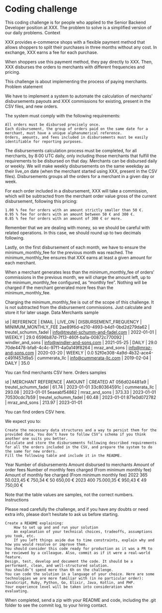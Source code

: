 # Coding challenge

This coding challenge is for people who applied to the Senior Backend Developer position at XXX. The problem to solve is a simplified version of our daily problems.
Context

XXX provides e-commerce shops with a flexible payment method that allows shoppers to split their purchases in three months without any cost. In exchange, XXX earns a fee for each purchase.

When shoppers use this payment method, they pay directly to XXX. Then, XXX disburses the orders to merchants with different frequencies and pricing.

This challenge is about implementing the process of paying merchants.
Problem statement

We have to implement a system to automate the calculation of merchants’ disbursements payouts and XXX commissions for existing, present in the CSV files, and new orders.

The system must comply with the following requirements:

    All orders must be disbursed precisely once.
    Each disbursement, the group of orders paid on the same date for a merchant, must have a unique alphanumerical reference.
    Orders, amounts, and fees included in disbursements must be easily identifiable for reporting purposes.

The disbursements calculation process must be completed, for all merchants, by 8:00 UTC daily, only including those merchants that fulfill the requirements to be disbursed on that day. Merchants can be disbursed daily or weekly. We will make weekly disbursements on the same weekday as their live_on date (when the merchant started using XXX, present in the CSV files). Disbursements groups all the orders for a merchant in a given day or week.

For each order included in a disbursement, XXX will take a commission, which will be subtracted from the merchant order value gross of the current disbursement, following this pricing:

    1.00 % fee for orders with an amount strictly smaller than 50 €.
    0.95 % fee for orders with an amount between 50 € and 300 €.
    0.85 % fee for orders with an amount of 300 € or more.

Remember that we are dealing with money, so we should be careful with related operations. In this case, we should round up to two decimals following.

Lastly, on the first disbursement of each month, we have to ensure the minimum_monthly_fee for the previous month was reached. The minimum_monthly_fee ensures that XXX earns at least a given amount for each merchant.

When a merchant generates less than the minimum_monthly_fee of orders’ commissions in the previous month, we will charge the amount left, up to the minimum_monthly_fee configured, as “monthly fee”. Nothing will be charged if the merchant generated more fees than the minimum_monthly_fee.

Charging the minimum_monthly_fee is out of the scope of this challenge. It is not subtracted from the disbursement commissions. Just calculate and store it for later usage.
Data
Merchants sample

id                                   | REFERENCE                 | EMAIL                             | LIVE_ON    | DISBURSEMENT_FREQUENCY | MINIMUM_MONTHLY_FEE
2ae89f6d-e210-4993-b4d1-0bd2d279da62 | treutel_schumm_fadel      | info@treutel-schumm-and-fadel.com | 2022-01-01 | WEEKLY                 | 29.0
6596b87d-7f13-460f-ba1a-00872c770092 | windler_and_sons          | info@windler-and-sons.com         | 2021-05-25 | DAILY                  | 29.0
70de4478-bfa8-4c4c-97f1-4a0a149f8264 | mraz_and_sons             | info@mraz-and-sons.com            | 2020-03-20 | WEEKLY                 |  0.0
52f0e308-4a9d-4b32-ace4-c491f457d9a5 | cummerata_llc             | info@cummerata-llc.com            | 2019-02-04 | DAILY                  | 35.0

You can find merchants CSV here.
Orders samples

id           | MERCHANT REFERENCE      | AMOUNT | CREATED AT
056d024481a9 | treutel_schumm_fadel    |  61.74 | 2023-01-01
33c80364591c | cummerata_llc           | 293.08 | 2023-01-01
5eaeabf54862 | mraz_and_sons           | 373.33 | 2023-01-01
70530cdc7b59 | treutel_schumm_fadel    |  60.48 | 2023-01-01
871e0d072782 | mraz_and_sons           | 213.97 | 2023-01-01

You can find orders CSV here.

We expect you to:

    Create the necessary data structures and a way to persist them for the provided data. You don’t have to follow CSV’s schema if you think another one suits you better.
    Calculate and store the disbursements following described requirements for all the orders included in the CSV, and prepare the system to do the same for new orders.
    Fill the following table and include it in the README.

Year 	Number of disbursements 	Amount disbursed to merchants 	Amount of order fees 	Number of monthly fees charged (From minimum monthly fee) 	Amount of monthly fee charged (From minimum monthly fee)
2022 	365 	50.023,45 € 	750,34 € 	50 	650,00 €
2023 	400 	75.000,35 € 	950,43 € 	49 	750,00 €

Note that the table values are samples, not the correct numbers.
Instructions

Please read carefully the challenge, and if you have any doubts or need extra info, please don’t hesitate to ask us before starting.

    Create a README explaining:
        How to set up and and run your solution
        An explanation of your technical choices, tradeoffs, assumptions you took, etc.
        If you left things aside due to time constraints, explain why and how you would resolve or improve them.
    You should consider this code ready for production as it was a PR to be reviewed by a colleague. Also, commit as if it were a real-world feature.
    Design, test, develop and document the code. It should be a performant, clean, and well-structured solution.
    You shouldn’t spend more than 6h on the challenge.
    You can code the solution in a language of your choice. Here are some technologies we are more familiar with (in no particular order): JavaScript, Ruby, Python, Go, Elixir, Java, Kotlin, and PHP.
    Your experience level will be taken into consideration when evaluating.

When completed, send a zip with your README and code, including the .git folder to see the commit log, to your hiring contact.